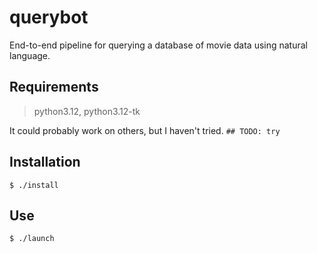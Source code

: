 # querybot

End-to-end pipeline for querying a database of movie data using natural language.

## Requirements

> python3.12, python3.12-tk

It could probably work on others, but I haven't tried. `## TODO: try`

## Installation

```shell
$ ./install
```

## Use

```shell
$ ./launch
```
